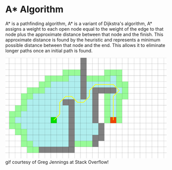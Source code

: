# A* Algorithm
A* is a pathfinding algorithm, A* is a variant of Dijkstra's algorithm, A* assigns a weight to each open node equal to the weight of the edge to that node plus the approximate distance between that node and the finish. This approximate distance is found by the heuristic and represents a minimum possible distance between that node and the end. This allows it to eliminate longer paths once an initial path is found.

<img src="lOX1C.gif">
gif courtesy of Greg Jennings at Stack Overflow!
